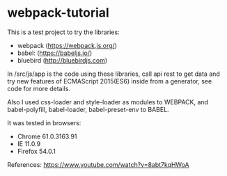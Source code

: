 # webpack-tutorial
This is a test project to try the libraries:
- webpack (https://webpack.js.org/)
- babel: (https://babeljs.io/)
- bluebird (http://bluebirdjs.com)

In /src/js/app is the code using these libraries, call api rest to get data and try new features of ECMAScript 2015(ES6) inside from a generator, see code for more details.

Also I used css-loader and style-loader as modules to WEBPACK, and babel-polyfill, babel-loader, babel-preset-env to BABEL.

It was tested in browsers:

- Chrome 61.0.3163.91
- IE 11.0.9
- Firefox 54.0.1

References: https://www.youtube.com/watch?v=8abt7kqHWoA






